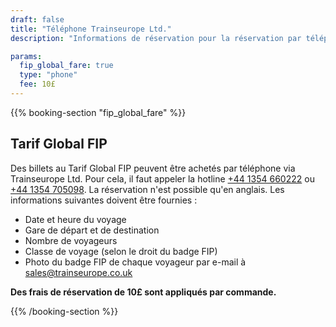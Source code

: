 ```yaml
---
draft: false
title: "Téléphone Trainseurope Ltd."
description: "Informations de réservation pour la réservation par téléphone chez Trainseurope Ltd."

params:
  fip_global_fare: true
  type: "phone"
  fee: 10£
---
```


{{% booking-section "fip_global_fare" %}}

## Tarif Global FIP

Des billets au Tarif Global FIP peuvent être achetés par téléphone via Trainseurope Ltd. Pour cela, il faut appeler la hotline [+44 1354 660222](tel:+441354660222) ou [+44 1354 705098](tel:+441354705098). La réservation n'est possible qu'en anglais. Les informations suivantes doivent être fournies :

- Date et heure du voyage
- Gare de départ et de destination
- Nombre de voyageurs
- Classe de voyage (selon le droit du badge FIP)
- Photo du badge FIP de chaque voyageur par e-mail à [sales@trainseurope.co.uk](mailto:sales@trainseurope.co.uk)

**Des frais de réservation de 10£ sont appliqués par commande.**

{{% /booking-section %}}
